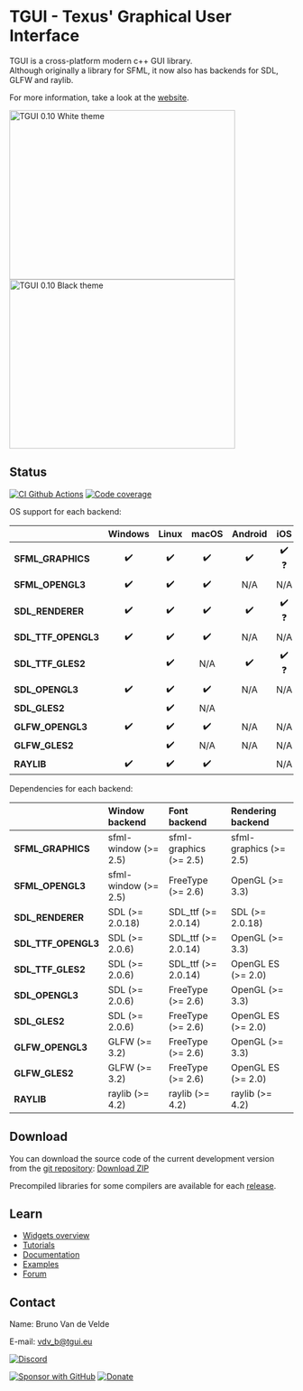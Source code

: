 TGUI - Texus' Graphical User Interface
=======================================

TGUI is a cross-platform modern c++ GUI library.  
Although originally a library for SFML, it now also has backends for SDL, GLFW and raylib.

For more information, take a look at the [website](https://tgui.eu).

<img src="https://user-images.githubusercontent.com/1461034/199197932-76c71e25-d214-472f-8ae9-fa6033777bee.png" alt="TGUI 0.10 White theme" width="400" height="300"/> <img src="https://user-images.githubusercontent.com/1461034/199199319-72377b80-009f-4c1f-a4d0-b90b5cc56c27.png" alt="TGUI 0.10 Black theme" width="400" height="300"/>


Status
------

[![CI Github Actions](https://github.com/texus/TGUI/workflows/CI/badge.svg?branch=1.x)](https://github.com/texus/TGUI/actions)
[![Code coverage](https://codecov.io/gh/texus/TGUI/branch/1.x/graph/badge.svg)](https://codecov.io/gh/texus/TGUI/branch/1.x)

OS support for each backend:

|                         | Windows             | Linux               | macOS               | Android             | iOS                 |
|:------------------------|:-------------------:|:-------------------:|:-------------------:|:-------------------:|:-------------------:|
| **SFML\_GRAPHICS**      | :heavy_check_mark:  | :heavy_check_mark:  | :heavy_check_mark:  | :heavy_check_mark:  | :heavy_check_mark: :question: |
| **SFML\_OPENGL3**       | :heavy_check_mark:  | :heavy_check_mark:  | :heavy_check_mark:  | N/A                 | N/A                 |
| **SDL\_RENDERER**       | :heavy_check_mark:  | :heavy_check_mark:  | :heavy_check_mark:  | :heavy_check_mark:  | :heavy_check_mark: :question: |
| **SDL\_TTF\_OPENGL3**   | :heavy_check_mark:  | :heavy_check_mark:  | :heavy_check_mark:  | N/A                 | N/A                 |
| **SDL\_TTF\_GLES2**     |                     | :heavy_check_mark:  | N/A                 | :heavy_check_mark:  | :heavy_check_mark: :question: |
| **SDL\_OPENGL3**        | :heavy_check_mark:  | :heavy_check_mark:  | :heavy_check_mark:  | N/A                 | N/A                 |
| **SDL\_GLES2**          |                     | :heavy_check_mark:  | N/A                 |                     |                     |
| **GLFW\_OPENGL3**       | :heavy_check_mark:  | :heavy_check_mark:  | :heavy_check_mark:  | N/A                 | N/A                 |
| **GLFW\_GLES2**         |                     | :heavy_check_mark:  | N/A                 | N/A                 | N/A                 |
| **RAYLIB**              | :heavy_check_mark:  | :heavy_check_mark:  | :heavy_check_mark:  |                     | N/A                 |


Dependencies for each backend:

|                         | Window backend        | Font backend            | Rendering backend       |
|:------------------------|:----------------------|:------------------------|:------------------------|
| **SFML\_GRAPHICS**      | sfml-window  (>= 2.5) | sfml-graphics  (>= 2.5) | sfml-graphics  (>= 2.5) |
| **SFML\_OPENGL3**       | sfml-window  (>= 2.5) | FreeType  (>= 2.6)      | OpenGL  (>= 3.3)        |
| **SDL\_RENDERER**       | SDL  (>= 2.0.18)      | SDL_ttf  (>= 2.0.14)    | SDL  (>= 2.0.18)        |
| **SDL\_TTF\_OPENGL3**   | SDL  (>= 2.0.6)       | SDL_ttf  (>= 2.0.14)    | OpenGL  (>= 3.3)        |
| **SDL\_TTF\_GLES2**     | SDL  (>= 2.0.6)       | SDL_ttf  (>= 2.0.14)    | OpenGL ES  (>= 2.0)     |
| **SDL\_OPENGL3**        | SDL  (>= 2.0.6)       | FreeType  (>= 2.6)      | OpenGL  (>= 3.3)        |
| **SDL\_GLES2**          | SDL  (>= 2.0.6)       | FreeType  (>= 2.6)      | OpenGL ES  (>= 2.0)     |
| **GLFW\_OPENGL3**       | GLFW  (>= 3.2)        | FreeType  (>= 2.6)      | OpenGL  (>= 3.3)        |
| **GLFW\_GLES2**         | GLFW  (>= 3.2)        | FreeType  (>= 2.6)      | OpenGL ES  (>= 2.0)     |
| **RAYLIB**              | raylib  (>= 4.2)      | raylib  (>= 4.2)        | raylib  (>= 4.2)        |



Download
--------

You can download the source code of the current development version from the [git repository](https://github.com/texus/TGUI/tree/1.x): [Download ZIP](https://github.com/texus/TGUI/archive/1.x.zip)

Precompiled libraries for some compilers are available for each [release](https://github.com/texus/TGUI/releases).


Learn
-----

* [Widgets overview](https://tgui.eu/tutorials/1.0/widgets-overview/)
* [Tutorials](https://tgui.eu/tutorials/1.0/)
* [Documentation](https://tgui.eu/documentation/1.0/)
* [Examples](https://tgui.eu/examples/1.0/)
* [Forum](https://forum.tgui.eu)


Contact
-------

Name: Bruno Van de Velde

E-mail: vdv_b@tgui.eu

[![Discord](https://img.shields.io/badge/chat-on_discord-7389D8.svg?logo=discord&logoColor=ffffff&labelColor=6A7EC2)](https://discord.gg/Msf4vyx)

[![Sponsor with GitHub](https://img.shields.io/static/v1?label=Sponsor&message=%E2%9D%A4&logo=GitHub&color=%23fe8e86)](https://github.com/sponsors/texus) [![Donate](https://img.shields.io/badge/Donate-PayPal-green.svg)](https://www.paypal.me/texusius)
